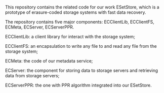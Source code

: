 This repository contains the related code for our work ESetStore, which is a prototype of erasure-coded storage systems with fast data recovery.

The repository contains five major components: ECClientLib, ECClientFS, ECMeta, ECServer, ECServerPPR.

ECClientLib: a client library for interact with the storage system;

ECClientFS: an encapsulation to write any file to and read any file from the storage system;

ECMeta: the code of our metadata service;

ECServer: the component for storing data to storage servers and retrieving data from storage servers;

ECServerPPR: the one with PPR algorithm integrated into our ESetStore.
